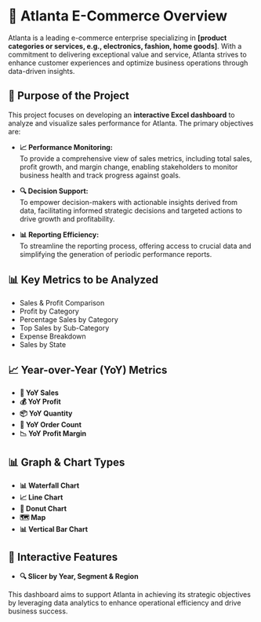 # 🌟 Atlanta E-Commerce Overview

Atlanta is a leading e-commerce enterprise specializing in **[product categories or services, e.g., electronics, fashion, home goods]**. With a commitment to delivering exceptional value and service, Atlanta strives to enhance customer experiences and optimize business operations through data-driven insights.

## 🎯 Purpose of the Project

This project focuses on developing an **interactive Excel dashboard** to analyze and visualize sales performance for Atlanta. The primary objectives are:

- **📈 Performance Monitoring:**  
  To provide a comprehensive view of sales metrics, including total sales, profit growth, and margin change, enabling stakeholders to monitor business health and track progress against goals.

- **🔍 Decision Support:**  
  To empower decision-makers with actionable insights derived from data, facilitating informed strategic decisions and targeted actions to drive growth and profitability.

- **📊 Reporting Efficiency:**  
  To streamline the reporting process, offering access to crucial data and simplifying the generation of periodic performance reports.

## 📊 Key Metrics to be Analyzed

- Sales & Profit Comparison
- Profit by Category
- Percentage Sales by Category
- Top Sales by Sub-Category
- Expense Breakdown
- Sales by State

## 📈 Year-over-Year (YoY) Metrics

- **📅 YoY Sales**
- **💰 YoY Profit**
- **📦 YoY Quantity**
- **📝 YoY Order Count**
- **📉 YoY Profit Margin**

## 📊 Graph & Chart Types

- **📊 Waterfall Chart**
- **📈 Line Chart**
- **🍩 Donut Chart**
- **🗺️ Map**
- **📊 Vertical Bar Chart**

## 🔄 Interactive Features

- **🔍 Slicer by Year, Segment & Region**

This dashboard aims to support Atlanta in achieving its strategic objectives by leveraging data analytics to enhance operational efficiency and drive business success.
